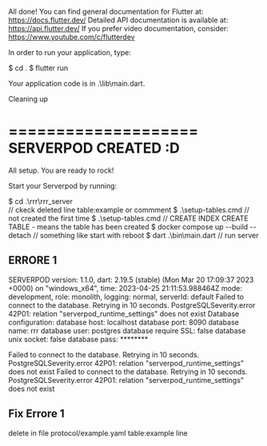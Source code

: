 All done!
You can find general documentation for Flutter at: https://docs.flutter.dev/
Detailed API documentation is available at: https://api.flutter.dev/
If you prefer video documentation, consider: https://www.youtube.com/c/flutterdev

In order to run your application, type:

  $ cd .
  $ flutter run

Your application code is in .\lib\main.dart.


Cleaning up


====================
SERVERPOD CREATED :D
====================

All setup. You are ready to rock!

Start your Serverpod by running:

  $ cd .\rrr\rrr_server\
  // ckeck deleted line table:example or commment
  $ .\setup-tables.cmd // not created the first time
  $ .\setup-tables.cmd //  CREATE INDEX CREATE TABLE - means the table has been created
  $ docker compose up --build --detach  // something like start with reboot
  $ dart .\bin\main.dart // run server


## ERRORE 1
SERVERPOD version: 1.1.0, dart: 2.19.5 (stable) (Mon Mar 20 17:09:37 2023 +0000) on "windows_x64", time: 2023-04-25 21:11:53.988464Z
mode: development, role: monolith, logging: normal, serverId: default
Failed to connect to the database. Retrying in 10 seconds. PostgreSQLSeverity.error 42P01: relation "serverpod_runtime_settings" does not exist 
Database configuration:
database host: localhost
database port: 8090
database name: rrr
database user: postgres
database require SSL: false
database unix socket: false
database pass: ********

Failed to connect to the database. Retrying in 10 seconds. PostgreSQLSeverity.error 42P01: relation "serverpod_runtime_settings" does not exist 
Failed to connect to the database. Retrying in 10 seconds. PostgreSQLSeverity.error 42P01: relation "serverpod_runtime_settings" does not exist 


## Fix Errore 1
delete in file protocol/example.yaml table:example line


